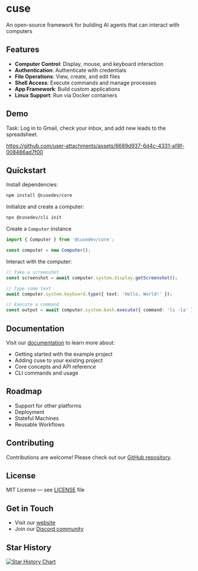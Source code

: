 # cuse

An open-source framework for building AI agents that can interact with computers

## Features

- **Computer Control**: Display, mouse, and keyboard interaction
- **Authentication**: Authenticate with credentials
- **File Operations**: View, create, and edit files
- **Shell Access**: Execute commands and manage processes
- **App Framework**: Build custom applications
- **Linux Support**: Run via Docker containers

## Demo

Task: Log in to Gmail, check your inbox, and add new leads to the spreadsheet.

https://github.com/user-attachments/assets/6689d937-6d4c-4331-af8f-008486ad7f00

## Quickstart

Install dependencies:

```bash
npm install @cusedev/core
```

Initialize and create a computer:

```bash
npx @cusedev/cli init
```

Create a `Computer` instance

```typescript
import { Computer } from '@cusedev/core';

const computer = new Computer();
```

Interact with the computer:

```typescript
// Take a screenshot
const screenshot = await computer.system.display.getScreenshot();

// Type some text
await computer.system.keyboard.type({ text: 'Hello, World!' });

// Execute a command
const output = await computer.system.bash.execute({ command: 'ls -la' });
```

## Documentation

Visit our [documentation](https://docs.cuse.dev) to learn more about:

- Getting started with the example project
- Adding cuse to your existing project
- Core concepts and API reference
- CLI commands and usage

## Roadmap

- Support for other platforms
- Deployment
- Stateful Machines
- Reusable Workflows

## Contributing

Contributions are welcome! Please check out our [GitHub repository](https://github.com/cuse-dev/cuse).

## License

MIT License — see [LICENSE](LICENSE) file

## Get in Touch

- Visit our [website](https://cuse.dev)
- Join our [Discord community](https://discord.gg/56svtW9M)

## Star History

[![Star History Chart](https://api.star-history.com/svg?repos=cuse-dev/cuse&type=Date&theme=dark)](https://star-history.com/#cuse-dev/cuse&Date)
